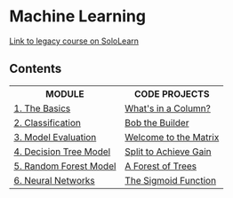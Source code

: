 # Machine Learning

[Link to legacy course on SoloLearn](https://www.sololearn.com/en/learn/courses/le-machine-learning)

## Contents

<table>
	<tr>
		<th>MODULE</th>
		<th>CODE PROJECTS</th>
	</tr>
	<tr>
		<td><a href="https://github.com/HenestrosaConH/sololearn/tree/main/courses/machine-learning/1-the-basics">1. The Basics</a></td>
		<td><a href="https://github.com/HenestrosaConH/sololearn/tree/main/courses/machine-learning/1-the-basics/code-project">What's in a Column?</a></td>
	</tr>
	<tr>
		<td><a href="https://github.com/HenestrosaConH/sololearn/tree/main/courses/machine-learning/2-classification">2. Classification</a></td>
		<td><a href="https://github.com/HenestrosaConH/sololearn/tree/main/courses/machine-learning/2-classification/code-project">Bob the Builder</a></td>
	</tr>
	<tr>
		<td><a href="https://github.com/HenestrosaConH/sololearn/tree/main/courses/machine-learning/3-data-visualization">3. Model Evaluation</a></td>
		<td><a href="https://github.com/HenestrosaConH/sololearn/tree/main/courses/machine-learning/3-data-visualization/code-project">Welcome to the Matrix</a></td>
	</tr>
	<tr>
		<td><a href="https://github.com/HenestrosaConH/sololearn/tree/main/courses/machine-learning/4-decision-tree-model">4. Decision Tree Model</a></td>
		<td><a href="https://github.com/HenestrosaConH/sololearn/tree/main/courses/machine-learning/4-decision-tree-model/code-project">Split to Achieve Gain</a></td>
	</tr>
	<tr>
		<td><a href="https://github.com/HenestrosaConH/sololearn/tree/main/courses/machine-learning/5-random-forest-model">5. Random Forest Model</a></td>
		<td><a href="https://github.com/HenestrosaConH/sololearn/tree/main/courses/machine-learning/5-random-forest-model/code-project">A Forest of Trees</a></td>
	</tr>
	<tr>
		<td><a href="https://github.com/HenestrosaConH/sololearn/tree/main/courses/machine-learning/6-neural-networks">6. Neural Networks</a></td>
		<td><a href="https://github.com/HenestrosaConH/sololearn/tree/main/courses/machine-learning/6-neural-networks/code-project">The Sigmoid Function</a></td>
	</tr>
</table>
